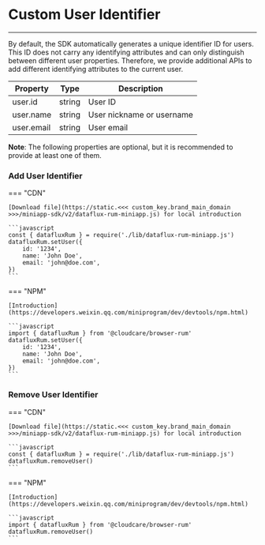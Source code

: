 # Custom User Identifier
---

By default, the SDK automatically generates a unique identifier ID for users. This ID does not carry any identifying attributes and can only distinguish between different user properties. Therefore, we provide additional APIs to add different identifying attributes to the current user.

| Property   | Type   | Description               |
| ---------- | ------ | ------------------------- |
| user.id    | string | User ID                   |
| user.name  | string | User nickname or username |
| user.email | string | User email                |

**Note**: The following properties are optional, but it is recommended to provide at least one of them.

### Add User Identifier

=== "CDN" 

    [Download file](https://static.<<< custom_key.brand_main_domain >>>/miniapp-sdk/v2/dataflux-rum-miniapp.js) for local introduction

    ```javascript
    const { datafluxRum } = require('./lib/dataflux-rum-miniapp.js')
    datafluxRum.setUser({
        id: '1234',
        name: 'John Doe',
        email: 'john@doe.com',
    })
    ```

=== "NPM" 

    [Introduction](https://developers.weixin.qq.com/miniprogram/dev/devtools/npm.html)

    ```javascript
    import { datafluxRum } from '@cloudcare/browser-rum'
    datafluxRum.setUser({
        id: '1234',
        name: 'John Doe',
        email: 'john@doe.com',
    })
    ```

### Remove User Identifier

=== "CDN" 

    [Download file](https://static.<<< custom_key.brand_main_domain >>>/miniapp-sdk/v2/dataflux-rum-miniapp.js) for local introduction

    ```javascript
    const { datafluxRum } = require('./lib/dataflux-rum-miniapp.js')
    datafluxRum.removeUser()
    ```

=== "NPM" 

    [Introduction](https://developers.weixin.qq.com/miniprogram/dev/devtools/npm.html)

    ```javascript
    import { datafluxRum } from '@cloudcare/browser-rum'
    datafluxRum.removeUser()
    ```